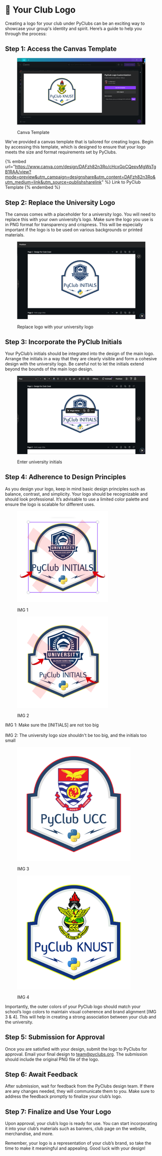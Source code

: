 # 🎨 Your Club Logo

Creating a logo for your club under PyClubs can be an exciting way to showcase your group's identity and spirit. Here’s a guide to help you through the process:

## Step 1: Access the Canvas Template

<figure><img src="../.gitbook/assets/image.png" alt=""><figcaption><p>Canva Template</p></figcaption></figure>

We've provided a canvas template that is tailored for creating logos. Begin by accessing this template, which is designed to ensure that your logo meets the size and format requirements set by PyClubs.

{% embed url="https://www.canva.com/design/DAFzh82n3Ro/cHcxGpCQepvMgWsTgB1RAA/view?mode=preview&utm_campaign=designshare&utm_content=DAFzh82n3Ro&utm_medium=link&utm_source=publishsharelink" %}
Link to PyClub Template
{% endembed %}

## Step 2: Replace the University Logo

The canvas comes with a placeholder for a university logo. You will need to replace this with your own university’s logo. Make sure the logo you use is in PNG format for transparency and crispness. This will be especially important if the logo is to be used on various backgrounds or printed materials.

<figure><img src="../.gitbook/assets/image (5).png" alt=""><figcaption><p>Replace logo with your university logo</p></figcaption></figure>

## Step 3: Incorporate the PyClub Initials

Your PyClub’s initials should be integrated into the design of the main logo. Arrange the initials in a way that they are clearly visible and form a cohesive design with the university logo. Be careful not to let the initials extend beyond the bounds of the main logo design.

<figure><img src="../.gitbook/assets/image (6).png" alt=""><figcaption><p>Enter university initials</p></figcaption></figure>

## Step 4: Adherence to Design Principles

As you design your logo, keep in mind basic design principles such as balance, contrast, and simplicity. Your logo should be recognizable and should look professional. It’s advisable to use a limited color palette and ensure the logo is scalable for different uses.&#x20;

<div align="left">

<figure><img src="../.gitbook/assets/error 1.png" alt="" width="300"><figcaption><p>IMG 1</p></figcaption></figure>

 

<figure><img src="../.gitbook/assets/error 2.png" alt="" width="300"><figcaption><p>IMG 2</p></figcaption></figure>

</div>

IMG 1: Make sure the \[INITIALS] are not too big\
\
IMG 2: The university logo size shouldn't be too big, and the initials too small

<div>

<figure><img src="../.gitbook/assets/PyClub UCC.jpg" alt="" width="375"><figcaption><p>IMG 3</p></figcaption></figure>

 

<figure><img src="../.gitbook/assets/PyClub KNUST WBG.jpg" alt="" width="375"><figcaption><p>IMG 4</p></figcaption></figure>

</div>

Importantly, the outer colors of your PyClub logo should match your school’s logo colors to maintain visual coherence and brand alignment \[IMG 3 & 4]. This will help in creating a strong association between your club and the university.

## Step 5: Submission for Approval

Once you are satisfied with your design, submit the logo to PyClubs for approval. Email your final design to [team@pyclubs.org](mailto:team@pyclubs.org). The submission should include the original PNG file of the logo.

## Step 6: Await Feedback

After submission, wait for feedback from the PyClubs design team. If there are any changes needed, they will communicate them to you. Make sure to address the feedback promptly to finalize your club’s logo.

## Step 7: Finalize and Use Your Logo

Upon approval, your club’s logo is ready for use. You can start incorporating it into your club’s materials such as banners, club page on the website, merchandise, and more.

Remember, your logo is a representation of your club’s brand, so take the time to make it meaningful and appealing. Good luck with your design!

